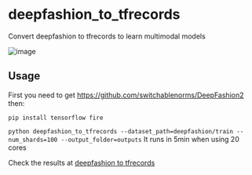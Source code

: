 # deepfashion_to_tfrecords
Convert deepfashion to tfrecords to learn multimodal models

![image](https://user-images.githubusercontent.com/2346494/117541312-996f2f80-b013-11eb-973c-7d60ee68fb5d.png)


## Usage

First you need to get https://github.com/switchablenorms/DeepFashion2 then:

`pip install tensorflow fire`

`python deepfashion_to_tfrecords --dataset_path=deepfashion/train --num_shards=100 --output_folder=outputs`
It runs in 5min when using 20 cores

Check the results at [deepfashion to tfrecords](read_with_tfdata.ipynb)
